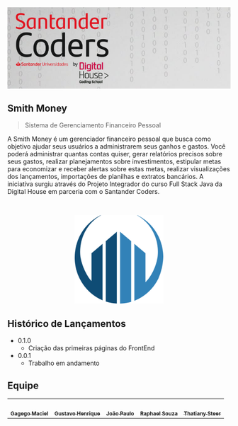 <img src="./banner.png" />

## Smith Money
> Sistema de Gerenciamento Financeiro Pessoal

A Smith Money é um gerenciador financeiro pessoal que busca como objetivo ajudar seus usuários a administrarem seus ganhos e gastos. Você poderá administrar quantas contas quiser, gerar relatórios precisos sobre seus gastos, realizar planejamentos sobre investimentos, estipular metas para economizar e receber alertas sobre estas metas, realizar visualizações dos lançamentos, importações de planilhas e extratos bancários. A iniciativa surgiu através do Projeto Integrador do curso Full Stack Java da Digital House em parceria com o Santander Coders.

<br />
<p align="center">
  <img width="200" height="200" src="./header.png">
</p>

## Histórico de Lançamentos

* 0.1.0
    * Criação das primeiras páginas do FrontEnd
* 0.0.1
    * Trabalho em andamento

## Equipe

<table>
  <tr>
    <td align="center">
	<a href="https://github.com/gagegomaciel">
	<img src="https://avatars0.githubusercontent.com/u/53307000?s=400&u=17abfe4ef98a37b5ebe1bfcf7e61aca383d993f1&v=4" width="150px;" alt=""/>
	<br />
	<sub><b>Gagego Maciel</b></sub></a>
	<br />
    </td>
    <td align="center">
	<a href="https://github.com/Gusotavu">
	<img src="https://i.ibb.co/dkLBjWC/gustavo.jpg" width="150px;" alt=""/>
	<br />
	<sub><b>Gustavo Henrique</b></sub></a>
	<br />
    </td>
    <td align="center">
	<a href="https://github.com/jotapelc">
	<img src="https://i.ibb.co/B6CbGTK/joao.jpg" width="150px;" alt=""/>
	<br />
	<sub><b>João Paulo</b></sub></a>
	<br />
    </td>
    <td align="center">
	<a href="https://github.com/ralphevil">
	<img src="https://avatars2.githubusercontent.com/u/58511949?s=400&u=e1a5ffc654471ee24d6e10e5f948663ced7fbc8e&v=4" width="150px;" alt=""/>
	<br />
	<sub><b>Raphael Souza</b></sub></a>
	<br />
    </td>
    <td align="center">
	<a href="https://github.com/ThatianySteer">
	<img src="https://avatars1.githubusercontent.com/u/63383202?s=400&u=aaf7d47331b64c02400c178a6decb445a53c21f4&v=4" width="150px;" alt=""/>
	<br />
	<sub><b>Thatiany Steer</b></sub></a>
	<br />
    </td>
<table>

